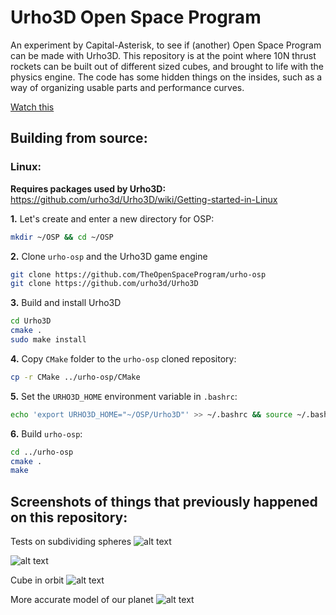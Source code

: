 # Urho3D Open Space Program
An experiment by Capital-Asterisk, to see if (another) Open Space Program can be made with Urho3D. This repository is at the point where 10N thrust rockets can be built out of different sized cubes, and brought to life with the physics engine. The code has some hidden things on the insides, such as a way of organizing usable parts and performance curves.

[Watch this](http://www.youtube.com/watch?v=hFYCftKDFMg)

## Building from source:

### Linux:
**Requires packages used by Urho3D:** https://github.com/urho3d/Urho3D/wiki/Getting-started-in-Linux

**1.** Let's create and enter a new directory for OSP:
```bash
mkdir ~/OSP && cd ~/OSP
```
**2.** Clone `urho-osp` and the Urho3D game engine
```bash
git clone https://github.com/TheOpenSpaceProgram/urho-osp
git clone https://github.com/urho3d/Urho3D
```
**3.** Build and install Urho3D
```bash
cd Urho3D
cmake .
sudo make install
```
**4.** Copy `CMake` folder to the `urho-osp` cloned repository:
```bash
cp -r CMake ../urho-osp/CMake
```
**5.** Set the `URHO3D_HOME` environment variable in `.bashrc`:
```bash
echo 'export URHO3D_HOME="~/OSP/Urho3D"' >> ~/.bashrc && source ~/.bashrc
```
**6.** Build `urho-osp`:
```bash
cd ../urho-osp
cmake .
make
```

## Screenshots of things that previously happened on this repository:

Tests on subdividing spheres
![alt text](https://cdn.discordapp.com/attachments/325425261069860875/415682532626137089/Screenshot_2018-02-20_17-32-48.png "It looks pretty but it's completely wrong.")

![alt text](https://cdn.discordapp.com/attachments/425003724633669633/428391873720090639/Screenshot_2018-03-27_20-14-23.png "This too is completely wrong.")

Cube in orbit
![alt text](https://cdn.discordapp.com/attachments/425003724633669633/451141764582080533/Screenshot_2018-05-29_14-29-53.png "An inverse square force towards the center.")

More accurate model of our planet
![alt text](https://cdn.discordapp.com/attachments/425003724633669633/448727538706153472/Screenshot_2018-05-22_23-02-33.png "This the truth, don't let the goverment fool you.")
